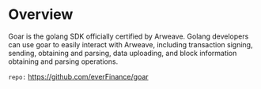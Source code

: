 # Overview

Goar is the golang SDK officially certified by Arweave. Golang developers can use goar to easily interact with Arweave, including transaction signing, sending, obtaining and parsing, data uploading, and block information obtaining and parsing operations.

`repo:` https://github.com/everFinance/goar